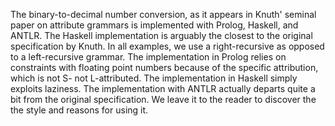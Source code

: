 The binary-to-decimal number conversion, as it appears in Knuth' seminal paper on attribute grammars is implemented with Prolog, Haskell, and ANTLR. The Haskell implementation is arguably the closest to the original specification by Knuth. In all examples, we use a right-recursive as opposed to a left-recursive grammar. The implementation in Prolog relies on constraints with floating point numbers because of the specific attribution, which is not S- not L-attributed. The implementation in Haskell simply exploits laziness. The implementation with ANTLR actually departs quite a bit from the original specification. We leave it to the reader to discover the the style and reasons for using it.
